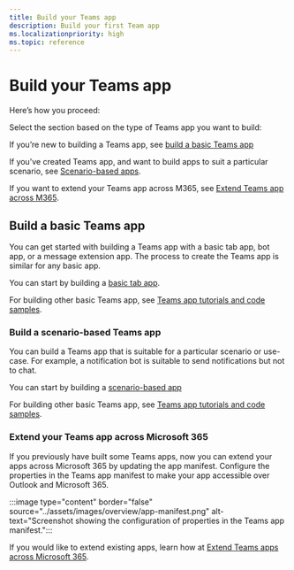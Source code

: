 ```yaml
---
title: Build your Teams app
description: Build your first Team app
ms.localizationpriority: high
ms.topic: reference
---
```

# Build your Teams app

Here’s how you proceed:

Select the section based on the type of Teams app you want to build:

If you’re new to building a Teams app, see [build a basic Teams app](#build-a-basic-teams-app)

If you’ve created Teams app, and want to build apps to suit a particular scenario, see [Scenario-based apps](#build-a-scenario-based-teams-app).

If you want to extend your Teams app across M365, see [Extend Teams app across M365](#extend-your-teams-app-across-microsoft-365).

## Build a basic Teams app

You can get started with building a Teams app with a basic tab app, bot app, or a message extension app. The process to create the Teams app is similar for any basic app.

You can start by building a [basic tab app](../sbs-gs-javascript.yml).

For building other basic Teams app, see [Teams app tutorials and code samples](teams-toolkit-tutorial.md).

### Build a scenario-based Teams app

You can build a Teams app that is suitable for a particular scenario or use-case. For example, a notification bot is suitable to send notifications but not to chat.

You can start by building a [scenario-based app](../sbs-gs-notificationbot.yml)

For building other basic Teams app, see [Teams app tutorials and code samples](teams-toolkit-tutorial.md).

### Extend your Teams app across Microsoft 365

If you previously have built some Teams apps, now you can extend your apps across Microsoft 365 by updating the app manifest. Configure the properties in the Teams app manifest to make your app accessible over Outlook and Microsoft 365.

:::image type="content" border="false" source="../assets/images/overview/app-manifest.png" alt-text="Screenshot showing the configuration of properties in the Teams app manifest.":::

If you would like to extend existing apps, learn how at [Extend Teams apps across Microsoft 365](../m365-apps/overview.md).

